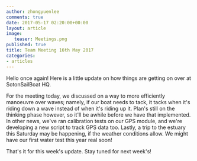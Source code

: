 ```yaml
---
author: zhongyuenlee
comments: true
date: 2017-05-17 02:20:00+00:00
layout: article
image:
   teaser: Meetings.png
published: true
title: Team Meeting 16th May 2017
categories:
- articles
---
```


Hello once again! Here is a little update on how things are getting on over at SotonSailBoat HQ.

For the meeting today, we discussed on a way to more efficiently manoeuvre over waves; namely, if our boat needs to tack, it tacks when it's riding down a wave instead of when it's riding up it. Plan's still on the thinking phase however, so it'll be awhile before we have that implemented. In other news, we've ran calibration tests on our GPS module, and we're developing a new script to track GPS data too. Lastly, a trip to the estuary this Saturday may be happening, if the weather conditions allow. We might have our first water test this year real soon!

That's it for this week's update. Stay tuned for next week's!
